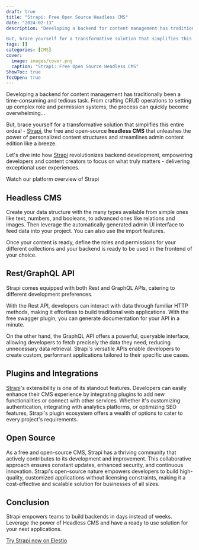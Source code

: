 ```yaml
---
draft: true
title: "Strapi: Free Open Source Headless CMS"
date: "2024-02-13"
description: "Developing a backend for content management has traditionally been a time-consuming and tedious task. From crafting CRUD operations to setting up complex role and permission systems, the process can quickly become overwhelming...

But, brace yourself for a transformative solution that simplifies this entire ordeal - Strapi, the free and open-source"
tags: []
categories: [CMS]
cover:
  image: images/cover.png
  caption: "Strapi: Free Open Source Headless CMS"
ShowToc: true
TocOpen: true
---
```



Developing a backend for content management has traditionally been a time\-consuming and tedious task. From crafting CRUD operations to setting up complex role and permission systems, the process can quickly become overwhelming...

But, brace yourself for a transformative solution that simplifies this entire ordeal \- [Strapi](https://elest.io/open-source/strapi?ref=blog.elest.io), the free and open\-source **headless CMS** that unleashes the power of personalized content structures and streamlines admin content edition like a breeze. 

Let's dive into how [Strapi](https://elest.io/open-source/strapi?ref=blog.elest.io) revolutionizes backend development, empowering developers and content creators to focus on what truly matters \- delivering exceptional user experiences.



Watch our platform overview of Strapi



## Headless CMS

Create your data structure with the many types available from simple ones like text, numbers, and booleans, to advanced ones like relations and images. Then leverage the automatically generated admin UI interface to feed data into your project. You can also use the import features. 

Once your content is ready, define the roles and permissions for your different collections and your backend is ready to be used in the frontend of your choice.

## Rest/GraphQL API

Strapi comes equipped with both Rest and GraphQL APIs, catering to different development preferences. 

With the Rest API, developers can interact with data through familiar HTTP methods, making it effortless to build traditional web applications. With the free swagger plugin, you can generate documentation for your API in a minute.

On the other hand, the GraphQL API offers a powerful, queryable interface, allowing developers to fetch precisely the data they need, reducing unnecessary data retrieval. Strapi's versatile APIs enable developers to create custom, performant applications tailored to their specific use cases.

## Plugins and Integrations

[Strapi](https://elest.io/open-source/strapi?ref=blog.elest.io)'s extensibility is one of its standout features. Developers can easily enhance their CMS experience by integrating plugins to add new functionalities or connect with other services. Whether it's customizing authentication, integrating with analytics platforms, or optimizing SEO features, Strapi's plugin ecosystem offers a wealth of options to cater to every project's requirements.

## Open Source

As a free and open\-source CMS, Strapi has a thriving community that actively contributes to its development and improvement. This collaborative approach ensures constant updates, enhanced security, and continuous innovation. Strapi's open\-source nature empowers developers to build high\-quality, customized applications without licensing constraints, making it a cost\-effective and scalable solution for businesses of all sizes.

## Conclusion

Strapi empowers teams to build backends in days instead of weeks. Leverage the power of Headless CMS and have a ready to use solution for your next applications.

[Try Strapi now on Elestio](https://elest.io/open-source/strapi?ref=blog.elest.io)



